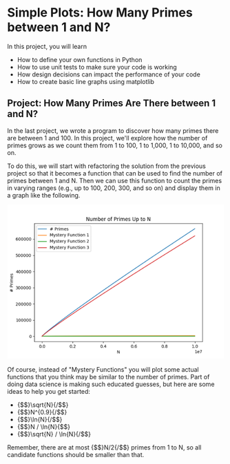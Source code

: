 # Simple Plots: How Many Primes between 1 and N?

In this project, you will learn

* How to define your own functions in Python
* How to use unit tests to make sure your code is working
* How design decisions can impact the performance of your code
* How to create basic line graphs using matplotlib

## Project: How Many Primes Are There between 1 and N?

In the last project, we wrote a program to discover how many primes there are between 1 and 100. In this project, we'll explore how the number of primes grows as we count them from 1 to 100, 1 to 1,000, 1 to 10,000, and so on.

To do this, we will start with refactoring the solution from the previous project so that it becomes a function that can be used to find the number of primes between 1 and N. Then we can use this function to count the primes in varying ranges (e.g., up to 100, 200, 300, and so on) and display them in a graph like the following.

![Figure 2.1: Number of Primes](images/number-of-primes.png)

Of course, instead of "Mystery Functions" you will plot some actual functions that you think may be similar to the number of primes. Part of doing data science is making such educated guesses, but here are some ideas to help you get started:

* {$$}\sqrt{N}{/$$}
* {$$}N^{0.9}{/$$}
* {$$}\ln{N}{/$$}
* {$$}N / \ln{N}{$$}
* {$$}\sqrt{N} / \ln{N}{/$$}

Remember, there are at most {$$}N/2{/$$} primes from 1 to N, so all candidate functions should be smaller than that.
